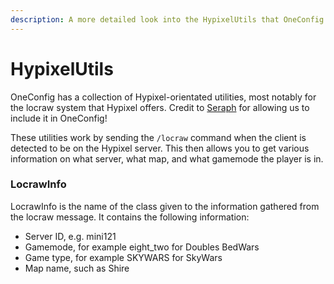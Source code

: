 ```yaml
---
description: A more detailed look into the HypixelUtils that OneConfig has
---
```


# HypixelUtils

OneConfig has a collection of Hypixel-orientated utilities, most notably for the locraw system that Hypixel offers. Credit to [Seraph](https://github.com/Scherso/Seraph) for allowing us to include it in OneConfig!

These utilities work by sending the `/locraw` command when the client is detected to be on the Hypixel server. This then allows you to get various information on what server, what map, and what gamemode the player is in.



### LocrawInfo <a href="#locraw" id="locraw"></a>

LocrawInfo is the name of the class given to the information gathered from the locraw message. It contains the following information:

* Server ID, e.g. mini121
* Gamemode, for example eight\_two for Doubles BedWars
* Game type, for example SKYWARS for SkyWars
* Map name, such as Shire
